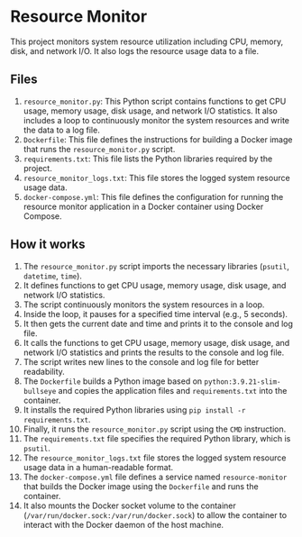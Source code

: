 # Resource Monitor
This project monitors system resource utilization including CPU, memory, disk, and network I/O. It also logs the resource usage data to a file.

## Files
1. `resource_monitor.py`: This Python script contains functions to get CPU usage, memory usage, disk usage, and network I/O statistics. It also includes a loop to continuously monitor the system resources and write the data to a log file.
2. `Dockerfile`: This file defines the instructions for building a Docker image that runs the `resource_monitor.py` script.
3. `requirements.txt`: This file lists the Python libraries required by the project.
4. `resource_monitor_logs.txt`: This file stores the logged system resource usage data.
5. `docker-compose.yml`: This file defines the configuration for running the resource monitor application in a Docker container using Docker Compose.

## How it works
1. The `resource_monitor.py` script imports the necessary libraries (`psutil`, `datetime`, `time`).
2. It defines functions to get CPU usage, memory usage, disk usage, and network I/O statistics.
3. The script continuously monitors the system resources in a loop.
4. Inside the loop, it pauses for a specified time interval (e.g., 5 seconds).
5. It then gets the current date and time and prints it to the console and log file.
6. It calls the functions to get CPU usage, memory usage, disk usage, and network I/O statistics and prints the results to the console and log file.
7. The script writes new lines to the console and log file for better readability.
8. The `Dockerfile` builds a Python image based on `python:3.9.21-slim-bullseye` and copies the application files and `requirements.txt` into the container.
9. It installs the required Python libraries using `pip install -r requirements.txt`.
10. Finally, it runs the `resource_monitor.py` script using the `CMD` instruction.
11. The `requirements.txt` file specifies the required Python library, which is `psutil`.
12. The `resource_monitor_logs.txt` file stores the logged system resource usage data in a human-readable format.
13. The `docker-compose.yml` file defines a service named `resource-monitor` that builds the Docker image using the `Dockerfile` and runs the container.
14. It also mounts the Docker socket volume to the container (`/var/run/docker.sock:/var/run/docker.sock`) to allow the container to interact with the Docker daemon of the host machine.
